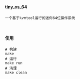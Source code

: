#### tiny_os_64 
```
一个基于kvmtool运行的迷你64位操作系统



```


#### 使用
```
# 构建
make 
# 运行
make run
# 清理
make clean
```
 
